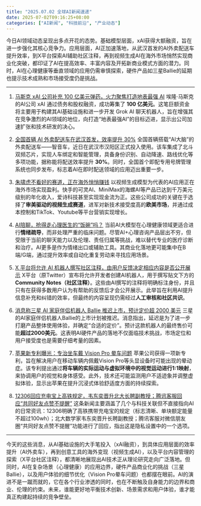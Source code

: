 ```yaml
---
title: "2025.07.02 全球AI新闻速递"
date: 2025-07-02T09:16:25+08:00
categories: ["AI新闻", "科技前沿", "产业动态"]
---
```


今日AI领域动态呈现出多点开花的态势。基础模型层面，xAI获得大额融资，旨在进一步强化其核心竞争力。应用层面，AI正加速落地，从武汉首发的AI外卖配送车提升效率，到X平台探索AI辅助社区注释，再到视频生成AI在海外市场悄然实现商业化突破，都印证了AI在提高效率、丰富内容及开拓新商业模式方面的潜力。同时，AI在心理健康等垂直领域的应用仍需审慎探索，硬件产品如三星Ballie的延期也提示技术成熟和市场接受度仍是挑战。

---

1.  [马斯克 xAI 公司补充 100 亿美元弹药，火力聚焦打造地表最强 AI](https://www.ithome.com/0/865/157.htm)
    埃隆·马斯克的AI公司 xAI 通过债务和股权融资，成功筹集了 **100 亿美元**。这笔巨额资金将主要用于构建其AI基础设施和进一步开发 Grok AI 聊天机器人，旨在增强其在竞争激烈的AI领域的地位，向打造“地表最强AI”的目标迈进，显示出公司加速扩张和技术研发的决心。

2.  [全国首辆 AI 外卖配送车在武汉首发，效率提升 30%](https://www.ithome.com/0/865/154.htm)
    全国首辆搭载“AI大脑”的外卖配送车——智音车，近日在武汉市汉阳区正式投入使用。该车集成了北斗双频芯片，实现人车绑定和智能管理，具备身份识别、自动降速、路线优化等多项功能，据称能将配送效率提升 **30%**。同时，全国首个即配专用号牌管理系统也同步发布，标志着AI在即时配送领域的应用迈出重要一步。

3.  [朱啸虎不看好的赛道，正在海外悄悄赚钱](https://36kr.com/p/3360208796125189?f=rss)
    以视频生成模型为代表的AI应用正在海外市场实现盈利。快手的可灵AI、MiniMax的海螺AI等产品已达到千万美元级别的年化收入，爱诗科技甚至实现现金流为正。这些公司成功的关键在于选择了**审美驱动的视频生成赛道**，进军对新技术接受度高的**欧美市场**，并通过成本控制和TikTok、Youtube等平台营销实现增长。

4.  [AI陪聊，抢得走心理医生的“饭碗”吗？](https://36kr.com/p/3359985460414466?f=rss)
    当前AI大模型在心理健康领域更适合进行**情绪疏导**，而非处理严重的临床问题。尽管AI+心理咨询产品层出不穷，但受限于当前的聊天能力以及伦理、责任归属等挑战，难以替代专业的医疗诊断和治疗。AI更多是作为情绪出口或辅助工具。其商业化落地更可能集中在B端/G端，通过提升效率或自动化重复劳动来寻找应用场景。

5.  [X 平台将允许 AI 机器人撰写社区注释，由用户反馈决定相应内容是否公开展示](https://www.ithome.com/0/865/140.htm)
    X平台（原Twitter）宣布将允许开发者创建AI机器人，用于撰写贴文下方的**Community Notes（社区注释）**。这些由AI撰写的注释将明确标注身份，并且只有在获得多数用户认为有帮助的反馈后才会公开展示。此举旨在利用AI提升信息补充和纠错的效率，但最终的内容呈现仍需经过**人工审核和社区共识**。

6.  [消息称三星 AI 家庭伴侣机器人 Ballie 推迟上市，预计定价超 2000 美元](https://www.ithome.com/0/865/132.htm)
    三星的AI家庭伴侣机器人Ballie的上市计划被推迟。消息指出，延迟是为了进一步打磨产品整体使用体验，并确定“合适的定价”。预计这款机器人的最终售价可能**超过2000美元**。这表明AI硬件产品的落地不仅面临技术挑战，市场定位和用户接受度也是需要仔细考量的因素。

7.  [苹果新专利曝光：专治坐车戴 Vision Pro 晕车问题](https://www.ithome.com/0/865/118.htm)
    苹果公司获得一项新专利，旨在解决用户在移动车辆内佩戴Vision Pro等头显设备时可能出现的晕动症。该专利提出通过**将车辆的实际运动与虚拟环境中的视觉运动进行1:1映射**，来协调用户的视觉和身体感受。此外，技术还可能监测用户不适迹象并调整虚拟体验，显示出苹果在提升沉浸式体验舒适度方面的持续探索。

8.  [12306回应充电宝上高铁规定，韦东奕晋升北大长聘副教授；腾讯客服回应“共同好友点赞不提醒”](https://36kr.com/p/3361054574937857?f=rss)
    这条新闻主要涵盖了几个与科技关联但不直接指向AI的日常资讯：12306明确了高铁携带充电宝的规定（标志清晰、单块额定能量不超过100wh）；北大数学家韦东奕晋升长聘副教授；腾讯客服对微信朋友圈“共同好友点赞不提醒”功能进行了回应，指出这是隐私设置中的一个选项。

---

今天的这些消息，从AI基础设施的大手笔投入（xAI融资），到具体应用层面的效率提升（AI外卖车），再到创意工具的海外变现（视频生成AI），以及平台内容管理的探索（X平台社区注释），都清晰地展现出AI技术正从理论研究走向广泛落地。但同时，AI在复杂场景（心理健康）的应用边界，硬件产品商业化的挑战（三星Ballie），以及用户体验的细节优化（Vision Pro晕车问题）也都摆在眼前。AI的演进不是一蹴而就的，它在各个行业渗透的同时，也在不断触及自身能力的边界和商业、伦理的约束。未来，谁能更好地平衡技术创新、场景需求和用户体验，谁才能真正构建起持续的竞争壁垒。